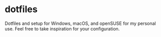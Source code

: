 # dotfiles

Dotfiles and setup for Windows, macOS, and openSUSE for my personal use. Feel free to take inspiration for your configuration.